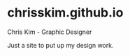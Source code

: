chrisskim.github.io
===================

Chris Kim - Graphic Designer

Just a site to put up my design work.
